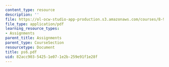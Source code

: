 ```yaml
---
content_type: resource
description: ''
file: https://ol-ocw-studio-app-production.s3.amazonaws.com/courses/8-942-cosmology-fall-2001/82acc90354251e071e2b259e91f1e28f_ps6.pdf
file_type: application/pdf
learning_resource_types:
- Assignments
parent_title: Assignments
parent_type: CourseSection
resourcetype: Document
title: ps6.pdf
uid: 82acc903-5425-1e07-1e2b-259e91f1e28f
---
```

